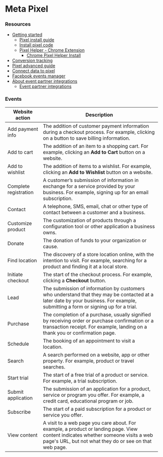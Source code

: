 # Meta Pixel

### Resources

- [Getting started](https://www.facebook.com/business/tools/meta-pixel/get-started)
  - [Pixel install guide](https://www.facebook.com/business/help/952192354843755)
  - [Install pixel code](https://developers.facebook.com/docs/meta-pixel/get-started#base-code)
  - [Pixel Helper - Chrome Extension](https://developers.facebook.com/docs/meta-pixel/support/pixel-helper)
    - [Chrome Pixel Helper Install](https://chrome.google.com/webstore/detail/facebook-pixel-helper/fdgfkebogiimcoedlicjlajpkdmockpc?hl=en&gl=US&authuser=1)
- [Conversion tracking](https://developers.facebook.com/docs/meta-pixel/implementation/conversion-tracking)
- [Pixel advanced guide](https://developers.facebook.com/docs/meta-pixel/advanced)
- [Connect data to pixel](https://www.facebookblueprint.com/student/activity/212738#/page/5fc6e67d4a46d349e9dff7fa)
- [Facebook events manager](https://www.facebook.com/events_manager2/overview)
- [About event partner integrations](https://www.facebook.com/business/help/1179210765468894?id=1205376682832142)
  - [Event partner integrations](https://www.facebook.com/events_manager2/partner_integrations)

### Events

| Website action        | Description                                                                                                                                                                                 |
| --------------------- | ------------------------------------------------------------------------------------------------------------------------------------------------------------------------------------------- |
| Add payment info      | The addition of customer payment information during a checkout process. For example, clicking on a button to save billing information.                                                      |
| Add to cart           | The addition of an item to a shopping cart. For example, clicking an **Add to Cart** button on a website.                                                                                   |
| Add to wishlist       | The addition of items to a wishlist. For example, clicking an **Add to Wishlist** button on a website.                                                                                      |
| Complete registration | A customer’s submission of information in exchange for a service provided by your business. For example, signing up for an email subscription.                                              |
| Contact               | A telephone, SMS, email, chat or other type of contact between a customer and a business.                                                                                                   |
| Customize product     | The customization of products through a configuration tool or other application a business owns.                                                                                            |
| Donate                | The donation of funds to your organization or cause.                                                                                                                                        |
| Find location         | The discovery of a store location online, with the intention to visit. For example, searching for a product and finding it at a local store.                                                |
| Initiate checkout     | The start of the checkout process. For example, clicking a **Checkout** button.                                                                                                             |
| Lead                  | The submission of information by customers who understand that they may be contacted at a later date by your business. For example, submitting a form or signing up for a trial.            |
| Purchase              | The completion of a purchase, usually signified by receiving order or purchase confirmation or a transaction receipt. For example, landing on a thank you or confirmation page.             |
| Schedule              | The booking of an appointment to visit a location.                                                                                                                                          |
| Search                | A search performed on a website, app or other property. For example, product or travel searches.                                                                                            |
| Start trial           | The start of a free trial of a product or service. For example, a trial subscription.                                                                                                       |
| Submit application    | The submission of an application for a product, service or program you offer. For example, a credit card, educational program or job.                                                       |
| Subscribe             | The start of a paid subscription for a product or service you offer.                                                                                                                        |
| View content          | A visit to a web page you care about. For example, a product or landing page. View content indicates whether someone visits a web page's URL, but not what they do or see on that web page. |
